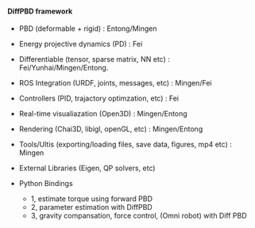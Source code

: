 #### DiffPBD framework

- PBD (deformable + rigid) : Entong/Mingen
- Energy projective dynamics (PD) : Fei 
- Differentiable (tensor, sparse matrix, NN etc) : Fei/Yunhai/Mingen/Entong.


- ROS Integration (URDF, joints, messages, etc) : Mingen/Fei
- Controllers (PID, trajactory optimzation, etc) : Fei
- Real-time visualiazation (Open3D) : Mingen/Entong
- Rendering (Chai3D, libigl, openGL, etc) : Mingen/Entong
- Tools/Ultis (exporting/loading files, save data, figures, mp4 etc) : Mingen
- External Libraries (Eigen, QP solvers, etc)
- Python Bindings


  - 1, estimate torque using forward PBD
  - 2, parameter estimation with DiffPBD
  - 3, gravity compansation, force control, (Omni robot) with Diff PBD
